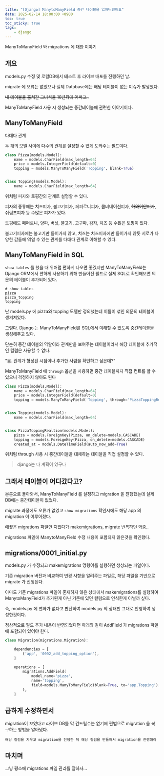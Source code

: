 ```yaml
---
title: "[Django] ManytoManyField 중간 테이블을 잃어버렸어요"
date: 2025-02-14 18:00:00 +0900
toc: true
toc_sticky: true
tags:
    - django
---
```


ManyToManyField 와 migrations 에 대한 이야기

## 개요

models.py 수정 및 로컬DB에서 테스트 후 라이브 배포를 진행하던 날.

migrate 에 오류는 없었으나 실제 Database에는 해당 테이블이 없는 이슈가 발생했다.

~~내 테이블을 훔쳐간 그녀석을 10년뒤에 어쩌고..~~

ManyToManyField 사용 시 생성되는 중간테이블에 관련한 이야기이다.

## ManyToManyField

다대다 관계

두 개의 모델 사이에 다수의 관계를 설정할 수 있게 도와주는 필드이다.

```python
class Pizza(models.Model):
    name = models.CharField(max_length=64)
    price = models.IntegerField(default=0)
    topping = models.ManyToManyField('Topping', blank=True)


class Topping(models.Model):
    name = models.CharField(max_length=64)
```

위처럼 피자와 토핑간의 관계로 설명할 수 있다.

피자의 종류에는 치즈피자, 불고기피자, 페퍼로니피자, 콤비네이션피자, ~~하와이안피자~~, 쉬림프피자 등 수많은 피자가 있다.

토핑에도 페퍼로니, 양파, 버섯, 불고기, 고구마, 감자, 치즈 등 수많은 토핑이 있다.

불고기피자에는 불고기만 들어가지 않고, 치즈는 치즈피자에만 들어가지 않듯 서로가 다양한 값들에 엮일 수 있는 관계를 다대다 관계로 이해할 수 있다.

## ManyToManyField in SQL

`show tables` 를 했을 때 위처럼 편하게 나오면 좋겠지만 ManyToManyField는 Django ORM에서 편하게 사용하기 위해 만들어진 필드로 실제 SQL로 확인해보면 의문의 테이블이 추가되어 있다.

```text
# show tables
pizza
pizza_topping
topping
```

난 models.py 에 pizza와 topping 모델만 정의했는데 이름이 섞인 의문의 테이블이 생겨져있다.

그렇다. Django 는 ManyToManyField를 SQL에서 이해할 수 있도록 중간테이블을 생성해주고 있다.

단순히 중간 테이블의 역할이라 관계만을 보여주는 테이블이라서 해당 테이블에 추가적인 컬럼은 사용할 수 없다.

"음..관계가 형성된 시점이나 추가한 사람을 확인하고 싶은데?"

ManyToManyField 에 `through` 옵션을 사용하면 중간 테이블까지 직접 컨트롤 할 수 있으니 걱정하지 않아도 된다

```python
class Pizza(models.Model):
    name = models.CharField(max_length=64)
    price = models.IntegerField(default=0)
    topping = models.ManyToManyField('Topping', through="PizzaToppingRelation")


class Topping(models.Model):
    name = models.CharField(max_length=64)


class PizzaToppingRealtion(models.Model):
    pizza = models.ForeignKey(Pizza, on_delete=models.CASCADE)
    topping = models.ForeignKey(Pizza, on_delete=models.CASCADE)
    created_at = models.DateTimeField(auto_now_add=True)
```

위처럼 through 사용 시 중간테이블을 대체하는 테이블을 직접 설정할 수 있다.
> django는 다 계획이 있구나

## 그래서 테이블이 어디갔다고?

본론으로 돌아와서, ManyToManyField 를 설정하고 migration 을 진행했는데 실제 DB에는 중간테이블이 없었다.

migrate 과정에도 오류가 없었고 `show migrations` 확인시에도 해당 app 의 migration 이 이루어졌다.

애꿎은 migrations 파일만 지웠다가 makemigrations, migrate 반복하던 와중..

migrations 파일에 ManytoManyField 수정 내용이 포함되지 않은것을 확인했다.

## migrations/0001_initial.py

models.py 가 수정되고 makemigrations 명령어를 실행하면 생성되는 파일이다.

기존 migration 버전과 비교하여 변경 사항을 알려주는 파일로, 해당 파일을 기반으로 migrate 가 진행된다.

아마도 기존 migrations 파일이 존재하지 않은 상태에서 makemigrations를 실행하여 ManytoManyField가 추가된게 아닌 기존에 있던 컬럼으로 인식한게 아닐까 싶다.

즉, models.py 에 변화가 없다고 판단하여 models.py 의 상태만 그대로 반영하여 생성한것이다.

정상적으로 필드 추가 내용이 반영되었다면 아래와 같이 AddField 가 migrations 파일에 포함되어 있어야 한다.

```python
class Migration(migrations.Migration):

    dependencies = [
        ('app', '0002_add_topping_option'),
    ]

    operations = [
        migrations.AddField(
            model_name='pizza',
            name='topping',
            field=models.ManyToManyField(blank=True, to='app.Topping'),
        ),
    ]
```

## 급하게 수정하면서

migration이 꼬였다고 라이브 DB를 막 건드릴수는 없기에 편법으로 migration 을 복구하는 방법을 알아냈다.

`해당 컬럼을 지우고 migration을 진행한 뒤 해당 컬럼을 만들어서 migration을 진행해라`


## 마치며

그냥 평소에 migrations 파일 관리를 잘하자...